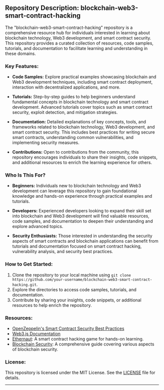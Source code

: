 ## Repository Description: blockchain-web3-smart-contract-hacking

The "blockchain-web3-smart-contract-hacking" repository is a comprehensive resource hub for individuals interested in learning about blockchain technology, Web3 development, and smart contract security. This repository provides a curated collection of resources, code samples, tutorials, and documentation to facilitate learning and understanding in these domains.

### Key Features:

- **Code Samples:** Explore practical examples showcasing blockchain and Web3 development techniques, including smart contract deployment, interaction with decentralized applications, and more.

- **Tutorials:** Step-by-step guides to help beginners understand fundamental concepts in blockchain technology and smart contract development. Advanced tutorials cover topics such as smart contract security, exploit detection, and mitigation strategies.

- **Documentation:** Detailed explanations of key concepts, tools, and frameworks related to blockchain technology, Web3 development, and smart contract security. This includes best practices for writing secure smart contracts, understanding common vulnerabilities, and implementing security measures.

- **Contributions:** Open to contributions from the community, this repository encourages individuals to share their insights, code snippets, and additional resources to enrich the learning experience for others.

### Who Is This For?

- **Beginners:** Individuals new to blockchain technology and Web3 development can leverage this repository to gain foundational knowledge and hands-on experience through practical examples and tutorials.

- **Developers:** Experienced developers looking to expand their skill set into blockchain and Web3 development will find valuable resources, code samples, and documentation to deepen their understanding and explore advanced topics.

- **Security Enthusiasts:** Those interested in understanding the security aspects of smart contracts and blockchain applications can benefit from tutorials and documentation focused on smart contract hacking, vulnerability analysis, and security best practices.

### How to Get Started:

1. Clone the repository to your local machine using `git clone https://github.com/your-username/blockchain-web3-smart-contract-hacking.git`.
2. Explore the directories to access code samples, tutorials, and documentation.
3. Contribute by sharing your insights, code snippets, or additional resources to help enrich the repository.

### Resources:

- [OpenZeppelin's Smart Contract Security Best Practices](https://consensys.net/diligence/blog/2019/09/smart-contract-security-best-practices/)
- [Web3.js Documentation](https://web3js.readthedocs.io/)
- [Ethernaut](https://ethernaut.openzeppelin.com/): A smart contract hacking game for hands-on learning.
- [Blockchain Security](https://github.com/ethereumbook/ethereumbook): A comprehensive guide covering various aspects of blockchain security.

### License:

This repository is licensed under the MIT License. See the [LICENSE](LICENSE) file for details.

---
